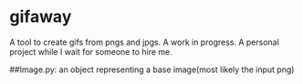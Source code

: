 # gifaway
A tool to create gifs from pngs and jpgs. A work in progress. A personal project while I wait for someone to hire me.

##Image.py:
an object representing a base image(most likely the input png)
